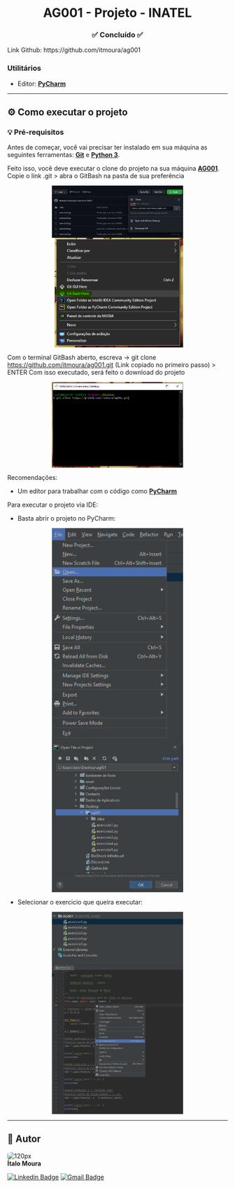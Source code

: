 <h1 align="center">AG001 - Projeto - INATEL</h1>
<h3 align="center">✅ Concluído ✅</h3>
Link Github: https://github.com/itmoura/ag001

### Utilitários
- Editor:  **[PyCharm](https://www.jetbrains.com/pt-br/idea//)**

---
## ⚙️ Como executar o projeto

### 💡 Pré-requisitos

Antes de começar, você vai precisar ter instalado em sua máquina as seguintes ferramentas:
**[Git](https://git-scm.com)** e **[Python 3](https://www.python.org/downloads/)**.<br> 

Feito isso, você deve executar o clone do projeto na sua máquina **[AG001](https://github.com/itmoura/ag001)**. <br>
Copie o link .git > abra o GitBash na pasta de sua preferência
<p align="center">
    <img align="center" src="https://github.com/itmoura/ag001/blob/main/img_readme/clone-project.png" width="300px;"/>
    <img align="center" src="https://github.com/itmoura/ag001/blob/main/img_readme/gitbash-here.png" width="300px;"/>
</p>

Com o terminal GitBash aberto, escreva -> git clone https://github.com/itmoura/ag001.git (Link copiado no primeiro passo) > ENTER
Com isso executado, será feito o download do projeto
<p align="center">
    <img align="center" src="https://github.com/itmoura/ag001/blob/main/img_readme/command-gitclone.png" width="300px;"/>
</p>

Recomendações:
* Um editor para trabalhar com o código como **[PyCharm](https://www.jetbrains.com/pt-br/pycharm/)**


Para executar o projeto via IDE:
* Basta abrir o projeto no PyCharm:
<p align="center">
    <img align="center" src="https://github.com/itmoura/ag001/blob/main/img_readme/open-project-ide.png" width="300px;"/> 
    <img align="center" src="https://github.com/itmoura/ag001/blob/main/img_readme/encontre-pasta-ok.png" width="300px;"/>
</p>

* Selecionar o exercicio que queira executar:
<p align="center">
    <img align="center" src="https://github.com/itmoura/ag001/blob/main/img_readme/selecione-projeto.png" width="300px;"/> 
    <img align="center" src="https://github.com/itmoura/ag001/blob/main/img_readme/execute-projeto.png" width="300px;"/>
</p>

---

## 👥 Autor
<img style="border-radius: 20%;" src="https://avatars.githubusercontent.com/u/12284353?v=4" width="120px;" alt="120px"/><br>
**Ítalo Moura**

[![Linkedin Badge](https://img.shields.io/badge/-Ítalo-blue?style=flat-square&logo=Linkedin&logoColor=white&link=https://www.linkedin.com/in/italo-moura)](https://www.linkedin.com/in/italo-moura)
[![Gmail Badge](https://img.shields.io/badge/-italo.moura1201@gmail.com-c14438?style=flat-square&logo=Gmail&logoColor=white&link=mailto:italo.moura1201@gmail.com)](mailto:italo.moura1201@gmail.com)
